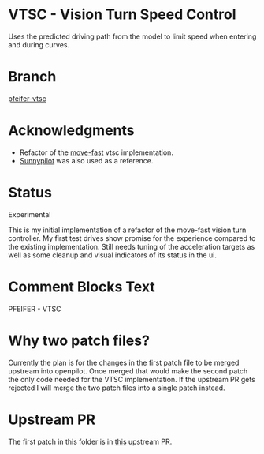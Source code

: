# VTSC - Vision Turn Speed Control
Uses the predicted driving path from the model to limit speed when entering
and during curves.

# Branch
[pfeifer-vtsc](https://github.com/pfeiferj/openpilot/tree/pfeifer-vtsc)

# Acknowledgments
* Refactor of the [move-fast](https://github.com/move-fast/openpilot) vtsc
implementation.
* [Sunnypilot](https://github.com/sunnyhaibin/sunnypilot) was also used as a
reference.

# Status
Experimental

This is my initial implementation of a refactor of the move-fast vision turn
controller. My first test drives show promise for the experience compared to
the existing implementation. Still needs tuning of the acceleration targets as
well as some cleanup and visual indicators of its status in the ui.

# Comment Blocks Text
PFEIFER - VTSC

# Why two patch files?
Currently the plan is for the changes in the first patch file to be merged
upstream into openpilot. Once merged that would make the second patch the only
code needed for the VTSC implementation. If the upstream PR gets rejected I
will merge the two patch files into a single patch instead.

# Upstream PR
The first patch in this folder is in [this](https://github.com/commaai/openpilot/pull/27741) upstream PR.
